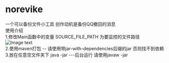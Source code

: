 # norevike
一个可以备份文件小工具 创作动机是备份QQ撤回的消息<br />
使用介绍 <br />
  1.修改Main函数中的变量 SOURCE_FILE_PATH 为要监控的文件路径<br />
  ![Image text](https://www.github.com/UncleWangKing/repositpry/master/norevoke/img-folder/step1.png)<br />
  2.使用maven打包 -- 请使用带jar-with-dependencies后缀的jar 否则找不到依赖<br />
  3.放在任意空文件夹下 java -jar ---后台运行 请使用javaw -jar
